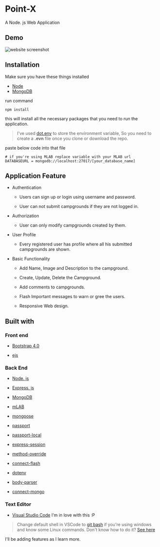 # Point-X

A Node. js Web Application

## Demo
>

![website screenshot](https://user-images.githubusercontent.com/36589645/50891598-a3240080-1422-11e9-8865-9c3814db1b47.jpg)

## Installation

Make sure you have these things installed
* [Node](https://nodejs.)
* [MongoDB](https://www.mongodb.com/download-center)
    
run command

``` 
npm install
```
this will install all the necessary packages that you need to run the application. 

>I've used [dot.env](https://www.npmjs.com/package/dotenv) to store the environment variable, So you need to create a **.evn** file once you clone or download the repo.

paste below code into that file

```
# if you're using MLAB replace variable with your MLAB url
DATABASEURL = mongodb://localhost:27017/[your_database_name]
```
## Application Feature

* Authentication
  
  * Users can sign up or login using username and password.
  
  * User can not submit campgrounds if they are not logged in.

* Authorization 
 
  * User can only modify campgrounds created by them.

* User Profile

  * Every registered user has profile where all his submitted campgrounds are shown.
  
* Basic Functionality

  * Add Name, Image and Description to the campground.

  * Create, Update, Delete the Campground.

  * Add comments to campgrounds.

  * Flash Important messages to warn or gree the users.

  * Responsive Web design.


## Built with 

### Front end

* [Bootstrap 4.0](https://getbootstrap.com)

* [ejs](https://ejs.co/)

### Back End

* [Node. js](https://nodejs.org)

* [Express. js](https://expressjs.com)

* [MongoDB](https://www.mongodb.com/)

* [mLAB](https://mlab.com)

* [mongoose](http://mongoosejs.com/)

* [passport](http://www.passportjs.org/)

* [passport-local](https://github.com/jaredhanson/passport-local#passport-local)

* [express-session](https://github.com/expressjs/session#express-session)

* [method-override](https://github.com/expressjs/method-override#method-override)

* [connect-flash](https://github.com/jaredhanson/connect-flash#connect-flash)

* [dotenv](https://www.npmjs.com/package/dotenv)

* [body-parser](https://www.npmjs.com/package/body-parser)

* [connect-mongo](https://www.npmjs.com/package/connect-mongo)

### Text Editor

* [Visual Studio Code](https://code.visualstudio.com/) I'm in love with this :P


>Change default shell in VSCode to [git bash](https://git-scm.com/downloads) if you're using windows and know some Linux commands. Don't know how to do it? [See here](https://stackoverflow.com/questions/44435697/vscode-change-default-terminal)

I'll be adding features as I learn more.

